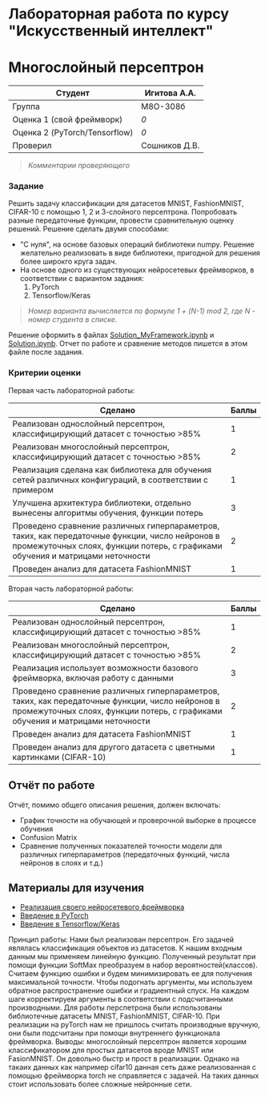 # Лабораторная работа по курсу "Искусственный интеллект"
# Многослойный персептрон

| Студент | Игитова А.А. |
|---------|-------------|
| Группа  | М8О-308б    |
| Оценка 1 (свой фреймворк) | *0* |
| Оценка 2 (PyTorch/Tensorflow) | *0* |
| Проверил | Сошников Д.В. |

> *Комментарии проверяющего*
### Задание

Решить задачу классификации для датасетов MNIST, FashionMNIST, CIFAR-10 с помощью 1, 2 и 3-слойного персептрона. Попробовать разные передаточные функции, провести сравнительную оценку решений. Решение сделать двумя способами:
* "С нуля", на основе базовых операций библиотеки numpy. Решение желательно реализовать в виде библиотеки, пригодной для решения более широкго круга задач.
* На основе одного из существующих нейросетевых фреймворков, в соответствии с вариантом задания:
   1. PyTorch
   1. Tensorflow/Keras

> *Номер варианта вычисляется по формуле 1 + (N-1) mod 2, где N - номер студента в списке.*

Решение оформить в файлах [Solution_MyFramework.ipynb](Solution_MyFramework.ipynb) и [Solution.ipynb](Solution.ipynb). 
Отчет по работе и сравнение методов пишется в этом файле после задания.
### Критерии оценки

Первая часть лабораторной работы:

| Сделано | Баллы |
|---------|-------|
| Реализован однослойный персептрон, классифицирующий датасет с точностью >85% | 1 |
| Реализован многослойный персептрон, классифицирующий датасет с точностью >85% | 2 |
| Реализация сделана как библиотека для обучения сетей различных конфигураций, в соответствии с примером | 1 |
| Улучшена архитектура библиотеки, отдельно вынесены алгоритмы обучения, функции потерь | 3 |
| Проведено сравнение различных гиперпараметров, таких, как передаточные функции, число нейронов в промежуточных слоях, функции потерь, с графиками обучения и матрицами неточности | 2 |
| Проведен анализ для датасета FashionMNIST | 1 |

Вторая часть лабораторной работы:

| Сделано | Баллы |
|---------|-------|
| Реализован однослойный персептрон, классифицирующий датасет с точностью >85% | 1 |
| Реализован многослойный персептрон, классифицирующий датасет с точностью >85% | 2 |
| Реализация использует возможности базового фреймворка, включая работу с данными | 3 |
| Проведено сравнение различных гиперпараметров, таких, как передаточные функции, число нейронов в промежуточных слоях, функции потерь, с графиками обучения и матрицами неточности | 2 |
| Проведен анализ для датасета FashionMNIST | 1 |
| Проведен анализ для другого датасета с цветными картинками (CIFAR-10) | 1 |

## Отчёт по работе

Отчёт, помимо общего описания решения, должен включать:
* График точности на обучающей и проверочной выборке в процессе обучения
* Confusion Matrix
* Сравнение полученных показателей точности модели для различных гиперпараметров (передаточных функций, числа нейронов в слоях и т.д.)

## Материалы для изучения

 * [Реализация своего нейросетевого фреймворка](https://github.com/shwars/NeuroWorkshop/blob/master/Notebooks/IntroMyFw.ipynb)
 * [Введение в PyTorch](https://github.com/shwars/NeuroWorkshop/blob/master/Notebooks/IntroPyTorch.ipynb)
 * [Введение в Tensorflow/Keras](https://github.com/shwars/NeuroWorkshop/blob/master/Notebooks/IntroKerasTF.ipynb)
 
 Принцип работы: 
 Нами был реализован персептрон. Его задачей являлась классификация объектов из датасетов. К нашим входным данным мы применяем линейную функцию. Полученный результат при помощи функции SoftMax преобразуем в набор вероятностей(классов). Считаем функцию ошибки и будем минимизировать ее для получения максимальной точности. Чтобы подогнать аргументы, мы используем обратное распространение ошибки и градиентный спуск. На каждом шаге корректируем аргументы в соответствии с подсчитанными производными. Для работы перспетрона были использованы библиотечные датасеты MNIST, FashionMNIST, CIFAR-10. При реализации на pyTorch нам не пришлось считать производные вручную, они были подсчитаны при помощи внутреннего функционала фреймворка.
 Выводы: многослойный персептрон является хорошим классификатором для простых датасетов вроде MNIST или FasionMNIST. Он довольно быстр и прост в реализации. Однако на такаих данных как например cifar10 данная сеть даже реализованная с помощью фреймворка torch не справляется с задачей. На таких данных стоит использовать более сложные нейронные сети.
